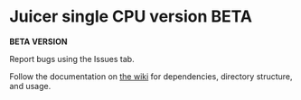 # Juicer single CPU version BETA

**BETA VERSION** 

Report bugs using the Issues tab. 

Follow the documentation on [the wiki](https://github.com/theaidenlab/juicer/wiki/Running-Juicer-on-a-cluster) for dependencies, directory structure, and usage.
